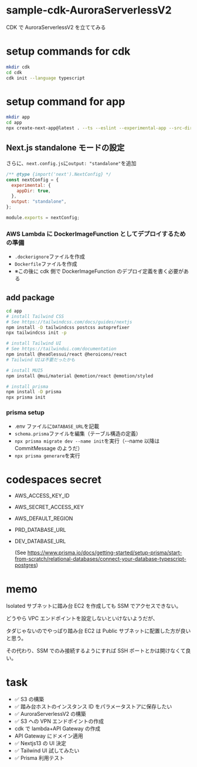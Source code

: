 # sample-cdk-AuroraServerlessV2

CDK で AuroraServerlessV2 を立ててみる

# setup commands for cdk

```sh
mkdir cdk
cd cdk
cdk init --language typescript
```

# setup command for app

```sh
mkdir app
cd app
npx create-next-app@latest . --ts --eslint --experimental-app --src-dir --use-npm --import-alias "@/*"

```

## Next.js standalone モードの設定

さらに、`next.config.js`に`output: "standalone"`を追加

```js
/** @type {import('next').NextConfig} */
const nextConfig = {
  experimental: {
    appDir: true,
  },
  output: "standalone",
};

module.exports = nextConfig;
```

### AWS Lambda に DockerImageFunction としてデプロイするための準備

- `.dockerignore`ファイルを作成
- `Dockerfile`ファイルを作成
- ※この後に cdk 側で DockerImageFunction のデプロイ定義を書く必要がある

## add package

```sh
cd app
# install Tailwind CSS
# See https://tailwindcss.com/docs/guides/nextjs
npm install -D tailwindcss postcss autoprefixer
npx tailwindcss init -p

# install Tailwind UI
# See https://tailwindui.com/documentation
npm install @headlessui/react @heroicons/react
# Tailwind UIは不要だったかも

# install MUI5
npm install @mui/material @emotion/react @emotion/styled

# install prisma
npm install -D prisma
npx prisma init
```

### prisma setup

- .env ファイルに`DATABASE_URL`を記載
- `schema.prisma`ファイルを編集（テーブル構造の定義）
- `npx prisma migrate dev --name init`を実行（--name 以降は CommitMessage のようだ）
- `npx prisma generare`を実行

# codespaces secret

- AWS_ACCESS_KEY_ID
- AWS_SECRET_ACCESS_KEY
- AWS_DEFAULT_REGION
- PRD_DATABASE_URL
- DEV_DATABASE_URL

  (See https://www.prisma.io/docs/getting-started/setup-prisma/start-from-scratch/relational-databases/connect-your-database-typescript-postgres)

# memo

Isolated サブネットに踏み台 EC2 を作成しても SSM でアクセスできない。

どうやら VPC エンドポイントを設定しないといけないようだが、

タダじゃないのでやっぱり踏み台 EC2 は Public サブネットに配置した方が良いと思う。

その代わり、SSM でのみ接続するようにすれば SSH ポートとかは開けなくて良い。

# task

- ✅ S3 の構築
- ✅ 踏み台ホストのインスタンス ID をパラメータストアに保存したい
- ✅ AuroraServerlessV2 の構築
- ✅ S3 への VPN エンドポイントの作成
- cdk で lambda+API Gateway の作成
- API Gateway にドメイン適用
- ✅ Nextjs13 の UI 決定
- ✅ Tailwind UI 試してみたい
- ✅ Prisma 利用テスト
